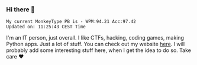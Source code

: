 ### Hi there 👋
<!-- PB START -->
```
My current MonkeyType PB is - WPM:94.21 Acc:97.42
Updated on: 11:25:43 CEST Time
```
<!-- PB END -->
I'm an IT person, just overall. I like CTFs, hacking, coding games, making Python apps. Just a lot of stuff.
You can check out my website [here](https://skill3472.github.io/).
I will probably add some interesting stuff here, when I get the idea to do so. Take care ❤️
